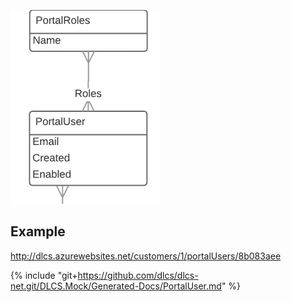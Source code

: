 ![](./portaluserandrole.png)

## Example

http://dlcs.azurewebsites.net/customers/1/portalUsers/8b083aee


{% include "git+https://github.com/dlcs/dlcs-net.git/DLCS.Mock/Generated-Docs/PortalUser.md" %}
